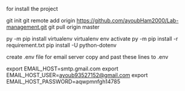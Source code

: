 for install the project

git init 
git remote add origin https://github.com/ayoubHam2000/Lab-management.git
git pull origin master


py -m pip install virtualenv
virtualenv env
activate
py -m pip install -r requirement.txt
pip install -U python-dotenv

create .env file for email server
copy and past these lines to .env

export EMAIL_HOST=smtp.gmail.com
export EMAIL_HOST_USER=ayoub93527152@gmail.com
export EMAIL_HOST_PASSWORD=aqwpmnfgh14785
